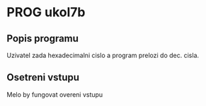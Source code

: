 # PROG ukol7b
## Popis programu
Uzivatel zada hexadecimalni cislo a program prelozi do dec. cisla.
## Osetreni vstupu
Melo by fungovat overeni vstupu